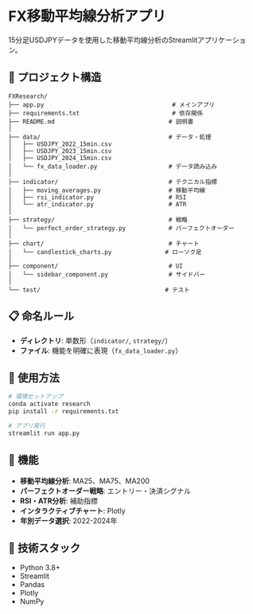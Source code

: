 # FX移動平均線分析アプリ

15分足USDJPYデータを使用した移動平均線分析のStreamlitアプリケーション。

## 📁 プロジェクト構造

```
FXResearch/
├── app.py                                    # メインアプリ
├── requirements.txt                          # 依存関係
├── README.md                                # 説明書
│
├── data/                                    # データ・処理
│   ├── USDJPY_2022_15min.csv
│   ├── USDJPY_2023_15min.csv
│   ├── USDJPY_2024_15min.csv
│   └── fx_data_loader.py                    # データ読み込み
│
├── indicator/                               # テクニカル指標
│   ├── moving_averages.py                   # 移動平均線
│   ├── rsi_indicator.py                     # RSI
│   └── atr_indicator.py                     # ATR
│
├── strategy/                                # 戦略
│   └── perfect_order_strategy.py            # パーフェクトオーダー
│
├── chart/                                   # チャート
│   └── candlestick_charts.py               # ローソク足
│
├── component/                               # UI
│   └── sidebar_component.py                 # サイドバー
│
└── test/                                   # テスト
```

## 📋 命名ルール

- **ディレクトリ**: 単数形（`indicator/`, `strategy/`）
- **ファイル**: 機能を明確に表現（`fx_data_loader.py`）

## 🚀 使用方法

```bash
# 環境セットアップ
conda activate research
pip install -r requirements.txt

# アプリ実行
streamlit run app.py
```

## 🎯 機能

- **移動平均線分析**: MA25、MA75、MA200
- **パーフェクトオーダー戦略**: エントリー・決済シグナル
- **RSI・ATR分析**: 補助指標
- **インタラクティブチャート**: Plotly
- **年別データ選択**: 2022-2024年

## 🔧 技術スタック

- Python 3.8+
- Streamlit
- Pandas
- Plotly
- NumPy 